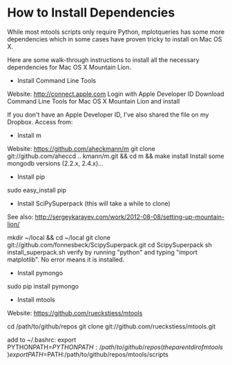 # How to Install Dependencies 

While most mtools scripts only require Python, mplotqueries has some more dependencies which in some cases have proven tricky to install on Mac OS X.

Here are some walk-through instructions to install all the necessary dependencies for Mac OS X Mountain Lion.

* Install Command Line Tools

Website: http://connect.apple.com
Login with Apple Developer ID
Download Command Line Tools for Mac OS X Mountain Lion and install

If you don't have an Apple Developer ID, I've also shared the file on my Dropbox. Access from:



* Install m

Website: https://github.com/aheckmann/m
git clone git://github.com/aheccd ..
kmann/m.git && cd m && make install
Install some mongodb versions (2.2.x, 2.4.x)...



* Install pip

sudo easy_install pip



* Install SciPySuperpack  (this will take a while to clone)

See also: http://sergeykarayev.com/work/2012-08-08/setting-up-mountain-lion/

mkdir ~/local && cd ~/local
git clone git://github.com/fonnesbeck/ScipySuperpack.git
cd ScipySuperpack
sh install_superpack.sh
verify by running "python" and typing "import matplotlib". No error means it is installed.



* Install pymongo

sudo pip install pymongo



* Install mtools

Website: https://github.com/rueckstiess/mtools

cd /path/to/github/repos
git clone git://github.com/rueckstiess/mtools.git

add to ~/.bashrc:
  export PYTHONPATH=$PYTHONPATH:/path/to/github/repos      (the parent dir of mtools)
	export PATH=$PATH:/path/to/github/repos/mtools/scripts

